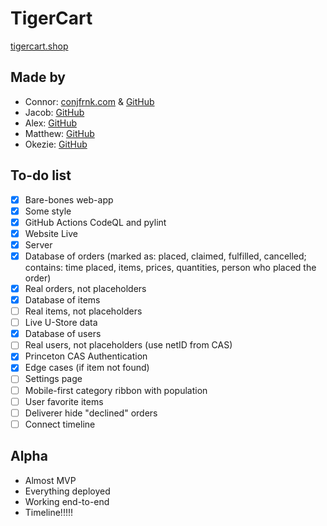 # TigerCart

[tigercart.shop](https://tigercart.shop)

## Made by

- Connor: [conjfrnk.com](https://conjfrnk.com) & [GitHub](https://github.com/conjfrnk)
- Jacob: [GitHub](https://github.com/jacobdavis3)
- Alex: [GitHub](https://github.com/AlexDelistathis)
- Matthew: [GitHub](https://github.com/mattzhang80)
- Okezie: [GitHub](https://github.com/oaken-one)

## To-do list

- [X] Bare-bones web-app
- [X] Some style
- [X] GitHub Actions CodeQL and pylint
- [X] Website Live
- [X] Server
- [X] Database of orders (marked as: placed, claimed, fulfilled, cancelled; contains: time placed, items, prices, quantities, person who placed the order)
- [X] Real orders, not placeholders
- [X] Database of items
- [ ] Real items, not placeholders
- [ ] Live U-Store data
- [X] Database of users
- [ ] Real users, not placeholders (use netID from CAS)
- [X] Princeton CAS Authentication
- [X] Edge cases (if item not found)
- [ ] Settings page
- [ ] Mobile-first category ribbon with population
- [ ] User favorite items
- [ ] Deliverer hide "declined" orders
- [ ] Connect timeline

## Alpha

- Almost MVP
- Everything deployed
- Working end-to-end
- Timeline!!!!!
